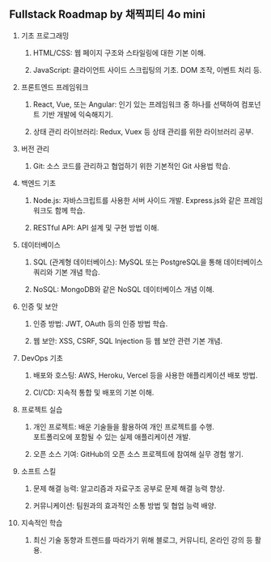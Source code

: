 ## Fullstack Roadmap by 채찍피티 4o mini

1. 기초 프로그래밍

   1. HTML/CSS: 웹 페이지 구조와 스타일링에 대한 기본 이해.

   1. JavaScript: 클라이언트 사이드 스크립팅의 기초. DOM 조작, 이벤트 처리 등.

2. 프론트엔드 프레임워크

   1. React, Vue, 또는 Angular: 인기 있는 프레임워크 중 하나를 선택하여 컴포넌트 기반 개발에 익숙해지기.

   1. 상태 관리 라이브러리: Redux, Vuex 등 상태 관리를 위한 라이브러리 공부.

3. 버전 관리

   1. Git: 소스 코드를 관리하고 협업하기 위한 기본적인 Git 사용법 학습.

4. 백엔드 기초

   1. Node.js: 자바스크립트를 사용한 서버 사이드 개발. Express.js와 같은 프레임워크도 함께 학습.

   1. RESTful API: API 설계 및 구현 방법 이해.

5. 데이터베이스

   1. SQL (관계형 데이터베이스): MySQL 또는 PostgreSQL을 통해 데이터베이스 쿼리와 기본 개념 학습.

   1. NoSQL: MongoDB와 같은 NoSQL 데이터베이스 개념 이해.

6. 인증 및 보안

   1. 인증 방법: JWT, OAuth 등의 인증 방법 학습.

   1. 웹 보안: XSS, CSRF, SQL Injection 등 웹 보안 관련 기본 개념.

7. DevOps 기초

   1. 배포와 호스팅: AWS, Heroku, Vercel 등을 사용한 애플리케이션 배포 방법.

   1. CI/CD: 지속적 통합 및 배포의 기본 이해.

8. 프로젝트 실습

   1. 개인 프로젝트: 배운 기술들을 활용하여 개인 프로젝트를 수행.  
      포트폴리오에 포함될 수 있는 실제 애플리케이션 개발.

   1. 오픈 소스 기여: GitHub의 오픈 소스 프로젝트에 참여해 실무 경험 쌓기.

9. 소프트 스킬

   1. 문제 해결 능력: 알고리즘과 자료구조 공부로 문제 해결 능력 향상.

   1. 커뮤니케이션: 팀원과의 효과적인 소통 방법 및 협업 능력 배양.

10. 지속적인 학습

    1. 최신 기술 동향과 트렌드를 따라가기 위해 블로그, 커뮤니티, 온라인 강의 등 활용.
